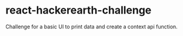 # react-hackerearth-challenge

Challenge for a basic UI to print data and create a context api function.
